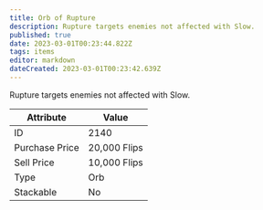 ```yaml
---
title: Orb of Rupture
description: Rupture targets enemies not affected with Slow.
published: true
date: 2023-03-01T00:23:44.822Z
tags: items
editor: markdown
dateCreated: 2023-03-01T00:23:42.639Z
---
```


Rupture targets enemies not affected with Slow.

|Attribute|Value|
|-|-|
|ID|2140|
|Purchase Price|20,000 Flips|
|Sell Price|10,000 Flips|
|Type|Orb|
|Stackable|No|

